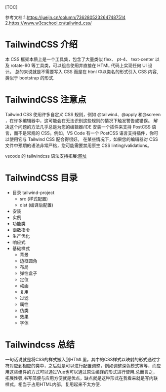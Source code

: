 
[TOC]

参考文档:1.https://juejin.cn/column/7362805232647487514 2.https://www.w3cschool.cn/tailwind_css/

# TailwindCSS 介绍

本 CSS 框架本质上是一个工具集，包含了大量类似 flex、 pt-4、 text-center 以及 rotate-90 等工具类，可以组合使用并直接在 HTML 代码上实现任何 UI 设计。
总的来说就是不需要写入 CSS 而是在 html 中以类名的形式引入 CSS 内容,类似于 bootstrap 的形式.

# TailwindCSS 注意点

Tailwind CSS 使用许多自定义 CSS 规则，例如 ​@tailwind​、​@apply​ 和 ​@screen​，在许多编辑器中，这可能会在无法识别这些规则的情况下触发警告或错误。
解决这个问题的方法几乎总是为您的编辑器/IDE 安装一个插件来支持 PostCSS 语言，而不是常规的 CSS。例如，VS Code 有一个 PostCSS 语言支持插件，你可以使用它与 Tailwind CSS 配合得很好。
在某些情况下，如果您的编辑器对 CSS 文件中预期的语法非常严格，您可能需要禁用原生 CSS linting/validations。

vscode 的 tailwindcss 语法支持拓展:[网址](https://marketplace.visualstudio.com/items?itemName=bradlc.vscode-tailwindcss)

# TailwindCSS 目录

- 目录 tailwind-project
  - src (样式配置)
  - dist (编译后配置)
- 安装
- 实例
- 功能类
- 函数指令
- 生产优化
- 响应式
- 基础样式
  - 背景
  - 边框圆角
  - 布局
  - 弹性盒子
  - 定位
  - 动画
  - 复用
  - 过滤
  - 属性
  - 伪类
  - 效果
  - 字体

# Tailwindcss 总结

一句话说就是将CSS的样式搬入到HTML里，其中的CSS样式以映射的形式通过字符对应到相应的类中，之后就是可以进行配置调整，例如调整深色模式等等，而应用这些组件的方式可以通过Vue也可以通过原生编译的形式进行使用.总而言之，拓展性强,书写简便与应用方便就是优点，缺点就是这种形式在我看来就是写内联样式，相当于占用HTML内部，复用起来不太方便.